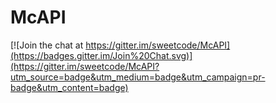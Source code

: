 # McAPI

[![Join the chat at https://gitter.im/sweetcode/McAPI](https://badges.gitter.im/Join%20Chat.svg)](https://gitter.im/sweetcode/McAPI?utm_source=badge&utm_medium=badge&utm_campaign=pr-badge&utm_content=badge)
